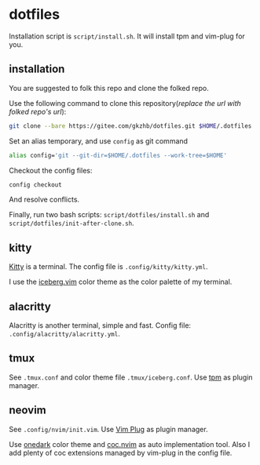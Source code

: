# dotfiles

Installation script is `script/install.sh`. It will install tpm and vim-plug for you.

## installation

You are suggested to folk this repo and clone the folked repo.

Use the following command to clone this repository(*replace the url with folked repo's url*):

```bash
git clone --bare https://gitee.com/gkzhb/dotfiles.git $HOME/.dotfiles
```

Set an alias temporary, and use `config` as git command

```bash
alias config='git --git-dir=$HOME/.dotfiles --work-tree=$HOME'
```

Checkout the config files:

```bash
config checkout
```

And resolve conflicts.

Finally, run two bash scripts: `script/dotfiles/install.sh` and `script/dotfiles/init-after-clone.sh`.

## kitty

[Kitty](https://github.com/kovidgoyal/kitty) is a terminal. The config file is `.config/kitty/kitty.yml`.

I use the [iceberg.vim](https://github.com/cocopon/iceberg.vim) color theme as the color palette of my terminal.

## alacritty

Alacritty is another terminal, simple and fast. Config file: `.config/alacritty/alacritty.yml`.

## tmux

See `.tmux.conf` and color theme file `.tmux/iceberg.conf`. Use [tpm](https://github.com/tmux-plugins/tpm) as plugin manager.

## neovim

See `.config/nvim/init.vim`. Use [Vim Plug](https://github.com/junegunn/vim-plug) as plugin manager.

Use [onedark](https://github.com/joshdick/onedark.vim) color theme and [coc.nvim](https://github.com/neoclide/coc.nvim) as auto implementation tool. Also I add plenty of coc extensions managed by vim-plug in the config file.
